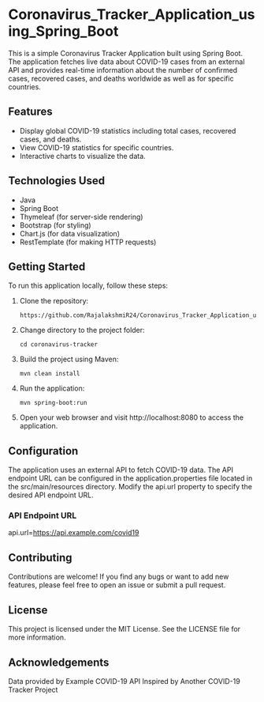 # Coronavirus_Tracker_Application_using_Spring_Boot
This is a simple Coronavirus Tracker Application built using Spring Boot. The application fetches live data about COVID-19 cases from an external API and provides real-time information about the number of confirmed cases, recovered cases, and deaths worldwide as well as for specific countries.

## Features

- Display global COVID-19 statistics including total cases, recovered cases, and deaths.
- View COVID-19 statistics for specific countries.
- Interactive charts to visualize the data.

## Technologies Used

- Java
- Spring Boot
- Thymeleaf (for server-side rendering)
- Bootstrap (for styling)
- Chart.js (for data visualization)
- RestTemplate (for making HTTP requests)

## Getting Started

To run this application locally, follow these steps:

1. Clone the repository:

   ```shell
   https://github.com/RajalakshmiR24/Coronavirus_Tracker_Application_using_Spring_Boot.git

2. Change directory to the project folder:

     ```shell
     cd coronavirus-tracker
     
3. Build the project using Maven:
  
    ```shell
    mvn clean install
    
4. Run the application:

    ```shell
    mvn spring-boot:run
    
5. Open your web browser and visit http://localhost:8080 to access the application.

## Configuration
The application uses an external API to fetch COVID-19 data. The API endpoint URL can be configured in the application.properties file located in the src/main/resources directory. Modify the api.url property to specify the desired API endpoint URL.

### API Endpoint URL
api.url=https://api.example.com/covid19

## Contributing
Contributions are welcome! If you find any bugs or want to add new features, please feel free to open an issue or submit a pull request.

## License
This project is licensed under the MIT License. See the LICENSE file for more information.

## Acknowledgements
Data provided by Example COVID-19 API
Inspired by Another COVID-19 Tracker Project

